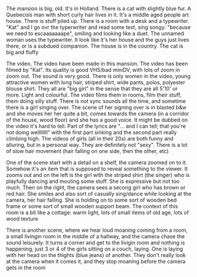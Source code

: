The mansion is big, old. It's in Holland. There is a cat with slightly blue fur. A Quebecois man with short curly hair lives in it. It's a middle aged people art house. There is stuff piled up. There is a room with a desk and a typewriter. "Kat" and I go ovr the typerwriter and read some text, sing songy: "because we need to escaaaaaaape", smiling and looking like a duet. The unnamed woman uses the typewriter. It look like it's her house and the guys just lives there, or is a subdued companion. The house is in the country. The cat is big and fluffy

The video. The video have been made in this mansion. The video has been filmed by "Kat". Its quality is good VHS/bad miniDV, with lots of zoom in zoom out. The sound is very good. There is only women in the video, young attractive women with long hair, striped shirt, wide pants, polos, polyester blouse shirt. They all are "big girl" in the sense that they are all 5'10' or more. Light and colourful. The video films them in rooms, film their stuff, them doing silly stuff. There is not sync sounds all the time, and sometime there is a girl singing over. The scene of her signing over is in blasted b&w and she moves her her quite a bit, comes towards the camera (in a corridor of the house, wood floor) and she has a good voice. It might be dubbed on the video it's hard to tell. Part of the lyrics are "... and I can tell; that you're not doing wellllllll" with the first part sinking and the second part really climbing high. The videos of girls (all in their 20s) are both funny and alluring, but in a personal way. They are definitely not "sexy". There is a lot of slow hair movement (hair falling on one side, then the other, etc)

One of the scene start with a detail on a shelf, the camera zoomed on to it. Somehow it's an item that is supposed to reveal something to the viewer. It zooms out and on the left is the girl with the striped shirt (the singer) who is playfully dancing and mouting some stuff. She is expressive but not too much. Then on the right, the camera sees a secong girl who has brown or red hair. She smiles and also sort of casually sing/dance while looking at the camera, her hair falling. She is holding on to some sort of wooden bed frame or some sort of small wooden support beam. The context of this room is a bit like a cottage: warm light, lots of small items of old age, lots of wood texture

There is another scene, where we hear loud moaning coming from a room, a small livingin room in the middle of a hallway, and the camera chase the sound leisurely. It turns a corner and get to the livigin room and nothing is happening, just 3 or 4 of the girls sitting on a couch, laying. One is laying with her head on the thights (blue jeans) of another. They don't really look at the camera when it comes it, and they stop moaning before the camera gets in the room
